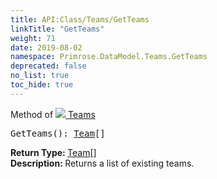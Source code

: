 ```yaml
---
title: API:Class/Teams/GetTeams
linkTitle: "GetTeams"
weight: 71
date: 2019-08-02
namespace: Primrose.DataModel.Teams.GetTeams
deprecated: false
no_list: true
toc_hide: true
---
```

Method of <a href="/docs/api-reference/Class/Teams"><img src="/icons/silk/folder_football.png"/>&nbsp;Teams</a>
<pre class="method-declaration">
GetTeams(): <span><a class="type" href="/docs/api-reference/Class/Team">Team</a>[]</span></pre>
<b>Return Type: </b>
<span><a class="type" href="/docs/api-reference/Class/Team">Team</a>[]</span>
<br/>
<b>Description: </b>
Returns a list of existing teams.

